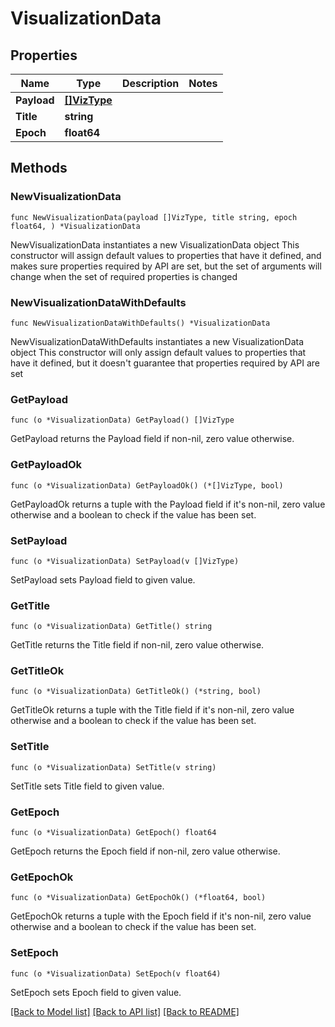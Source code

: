# VisualizationData

## Properties

Name | Type | Description | Notes
------------ | ------------- | ------------- | -------------
**Payload** | [**[]VizType**](VizType.md) |  | 
**Title** | **string** |  | 
**Epoch** | **float64** |  | 

## Methods

### NewVisualizationData

`func NewVisualizationData(payload []VizType, title string, epoch float64, ) *VisualizationData`

NewVisualizationData instantiates a new VisualizationData object
This constructor will assign default values to properties that have it defined,
and makes sure properties required by API are set, but the set of arguments
will change when the set of required properties is changed

### NewVisualizationDataWithDefaults

`func NewVisualizationDataWithDefaults() *VisualizationData`

NewVisualizationDataWithDefaults instantiates a new VisualizationData object
This constructor will only assign default values to properties that have it defined,
but it doesn't guarantee that properties required by API are set

### GetPayload

`func (o *VisualizationData) GetPayload() []VizType`

GetPayload returns the Payload field if non-nil, zero value otherwise.

### GetPayloadOk

`func (o *VisualizationData) GetPayloadOk() (*[]VizType, bool)`

GetPayloadOk returns a tuple with the Payload field if it's non-nil, zero value otherwise
and a boolean to check if the value has been set.

### SetPayload

`func (o *VisualizationData) SetPayload(v []VizType)`

SetPayload sets Payload field to given value.


### GetTitle

`func (o *VisualizationData) GetTitle() string`

GetTitle returns the Title field if non-nil, zero value otherwise.

### GetTitleOk

`func (o *VisualizationData) GetTitleOk() (*string, bool)`

GetTitleOk returns a tuple with the Title field if it's non-nil, zero value otherwise
and a boolean to check if the value has been set.

### SetTitle

`func (o *VisualizationData) SetTitle(v string)`

SetTitle sets Title field to given value.


### GetEpoch

`func (o *VisualizationData) GetEpoch() float64`

GetEpoch returns the Epoch field if non-nil, zero value otherwise.

### GetEpochOk

`func (o *VisualizationData) GetEpochOk() (*float64, bool)`

GetEpochOk returns a tuple with the Epoch field if it's non-nil, zero value otherwise
and a boolean to check if the value has been set.

### SetEpoch

`func (o *VisualizationData) SetEpoch(v float64)`

SetEpoch sets Epoch field to given value.



[[Back to Model list]](../README.md#documentation-for-models) [[Back to API list]](../README.md#documentation-for-api-endpoints) [[Back to README]](../README.md)


